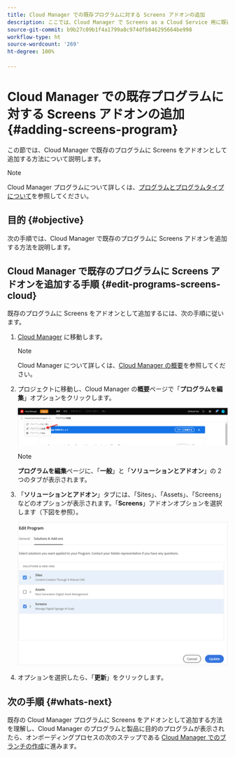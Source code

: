 ```yaml
---
title: Cloud Manager での既存プログラムに対する Screens アドオンの追加
description: ここでは、Cloud Manager で Screens as a Cloud Service 用に既存のプログラムに Screens アドオンを追加する方法について説明します。
source-git-commit: b9b27c09b1f4a1799a8c974dfb846295664be998
workflow-type: ht
source-wordcount: '269'
ht-degree: 100%

---
```



# Cloud Manager での既存プログラムに対する Screens アドオンの追加 {#adding-screens-program}

この節では、Cloud Manager で既存のプログラムに Screens をアドオンとして追加する方法について説明します。

>[!NOTE]
>Cloud Manager プログラムについて詳しくは、[プログラムとプログラムタイプについて](https://experienceleague.adobe.com/docs/experience-manager-cloud-service/onboarding/getting-access/understand-program-types.html?lang=ja)を参照してください。

## 目的 {#objective}

次の手順では、Cloud Manager で既存のプログラムに Screens アドオンを追加する方法を説明します。

## Cloud Manager で既存のプログラムに Screens アドオンを追加する手順 {#edit-programs-screens-cloud}

既存のプログラムに Screens をアドオンとして追加するには、次の手順に従います。

1. [Cloud Manager](https://my.cloudmanager.adobe.com/) に移動します。

   >[!NOTE]
   >Cloud Manager について詳しくは、[Cloud Manager の概要](https://experienceleague.adobe.com/docs/experience-manager-cloud-service/onboarding/onboarding-concepts/cloud-manager-introduction.html?lang=ja)を参照してください。

1. プロジェクトに移動し、Cloud Manager の&#x200B;**概要**&#x200B;ページで「**プログラムを編集**」オプションをクリックします。

   ![画像](/help/screens-cloud/assets/onboarding/add-onexisting1.png)

   >[!NOTE]
   >**プログラムを編集**&#x200B;ページに、「**一般**」と「**ソリューションとアドオン**」の 2 つのタブが表示されます。

1. 「**ソリューションとアドオン**」タブには、「Sites」、「Assets」、「Screens」などのオプションが表示されます。「**Screens**」アドオンオプションを選択します（下図を参照）。

   ![画像](/help/screens-cloud/assets/onboarding/add-onexisting2.png)

1. オプションを選択したら、「**更新**」をクリックします。

## 次の手順 {#whats-next}

既存の Cloud Manager プログラムに Screens をアドオンとして追加する方法を理解し、Cloud Manager のプログラムと製品に目的のプログラムが表示されたら、オンボーディングプロセスの次のステップである [Cloud Manager でのブランチの作成](/help/screens-cloud/onboarding-screens-cloud/creating-a-branch.md)に進みます。